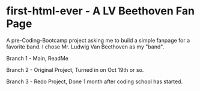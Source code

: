 # first-html-ever - A LV Beethoven Fan Page

A pre-Coding-Bootcamp project asking me to build a simple fanpage for a favorite band. I chose Mr. Ludwig Van Beethoven as my "band". 

Branch 1 - Main, ReadMe

Branch 2 - Original Project, Turned in on Oct 19th or so. 

Branch 3 - Redo Project, Done 1 month after coding school has started.
